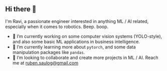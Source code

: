 ## Hi there 👋

I'm Ravi, a passionate engineer interested in anything ML / AI related, especially when it comes to robotics. Beep. boop.

- 🔭 I’m currently working on some computer vision systems (YOLO-style), and also some basic ML applications in business intelligence.
- 🌱 I’m currently learning more about `pytorch`, and some data manipulation packages like `pandas`.
- 🤔 I’m looking to collaborate and create more projects in ML / AI. Reach me at ruben.saulog@gmail.com
